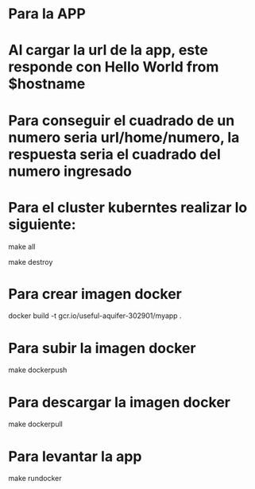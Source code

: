 # Para la APP
# Al cargar la url de la app, este responde con Hello World from $hostname
# Para conseguir el cuadrado de un numero seria url/home/numero, la respuesta seria el cuadrado del numero ingresado
#
#
# Para el cluster kuberntes realizar lo siguiente:

make all

make destroy

# Para crear imagen docker

docker build -t gcr.io/useful-aquifer-302901/myapp .

# Para subir la imagen docker
make dockerpush	

# Para descargar la imagen docker
make dockerpull	

# Para levantar la app
make rundocker
